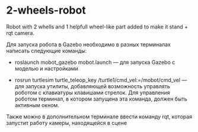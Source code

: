 # 2-wheels-robot

Robot with 2 whells and 1 helpfull wheel-like part added to make it stand + rqt camera.

Для запуска робота в Gazebo необходимо в разных терминалах написать следующие команды:

  * roslaunch mobot_gazebo mobot.launch — для запуска Gazebo с моделью и настройками

  * rosrun turtlesim turtle_teleop_key /turtle1/cmd_vel:=/mobot/cmd_vel — для запуска утилиты, добавляющей возможность управлять роботом с клавиатуры клавишами стрелок. Для управления роботом терминал, в котором запущена эта команда, должен быть активным окном.

Также можно в дополнительном терминале ввести команду rqt, которая запустит работу камеры, находящейся в сцене
